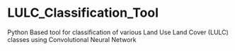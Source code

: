 # LULC_Classification_Tool
Python Based tool for classification of various Land Use Land Cover (LULC) classes using Convolutional Neural Network
